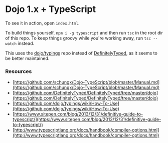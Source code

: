 # Dojo 1.x + TypeScript

To see it in action, open `index.html`. 

To build things yourself, `npm i -g typescript` and then run `tsc` in the root dir of this repo. To keep things groovy while you're working away, run `tsc --watch` instead.

This uses the [dojo/typings](https://github.com/dojo/typings) repo instead of [DefinitelyTyped](https://github.com/DefinitelyTyped/DefinitelyTyped/tree/master/dojo), as it seems to be better maintained.

### Resources

* [https://github.com/schungx/Dojo-TypeScript/blob/master/Manual.md](https://github.com/schungx/Dojo-TypeScript/blob/master/Manual.md)
* [https://github.com/DefinitelyTyped/DefinitelyTyped/tree/master/dojo](https://github.com/DefinitelyTyped/DefinitelyTyped/tree/master/dojo)
* [https://github.com/dojo/typings/wiki/How-To-Use](https://github.com/dojo/typings/wiki/How-To-Use)
* [https://www.sitepen.com/blog/2013/12/31/definitive-guide-to-typescript/](https://www.sitepen.com/blog/2013/12/31/definitive-guide-to-typescript/)
* [http://www.typescriptlang.org/docs/handbook/compiler-options.html](http://www.typescriptlang.org/docs/handbook/compiler-options.html)